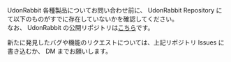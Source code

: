 UdonRabbit 各種製品についてお問い合わせ前に、 UdonRabbit Repository にて以下のものがすでに存在していないかを確認してください。  
なお、 UdonRabbit の公開リポジトリは[こちら](https://github.com/mika-f/UdonRabbit-Public)です。

新たに発見したバグや機能のリクエストについては、上記リポジトリ Issues に書き込むか、 DM までお願いします。

